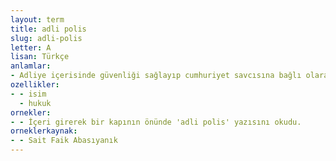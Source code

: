 ```yaml
---
layout: term
title: adli polis
slug: adli-polis
letter: A
lisan: Türkçe
anlamlar:
- Adliye içerisinde güvenliği sağlayıp cumhuriyet savcısına bağlı olarak çalışan kolluk gücü
ozellikler:
- - isim
  - hukuk
ornekler:
- - İçeri girerek bir kapının önünde 'adli polis' yazısını okudu.
orneklerkaynak:
- - Sait Faik Abasıyanık
---
```

